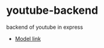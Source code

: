# youtube-backend
backend of youtube in express

- [Model link](https://app.eraser.io/workspace/YtPqZ1VogxGy1jzIDkzj)